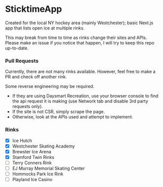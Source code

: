 # SticktimeApp

Created for the local NY hockey area (mainly Westchester); basic Next.js app that lists open ice at multiple rinks.

This may break from time to time as rinks change their sites and APIs. Please make an issue if you notice that happen, I will try to keep this repo up-to-date.

### Pull Requests

Currently, there are not many rinks available. However, feel free to make a PR and check off another rink.

Some reverse engineering may be required.

- If they are using Daysmart Recreation, use your browser console to find the api request it is making (use Network tab and disable 3rd party requests only).
- If the site is not CSR, simply scrape the page.
- Otherwise, look at the APIs used and attempt to implement.

### Rinks

- [x] Ice Hutch
- [x] Westchester Skating Academy
- [x] Brewster Ice Arena
- [x] Stamford Twin Rinks
- [ ] Terry Conners Rink
- [ ] EJ Murray Memorial Skating Center
- [ ] Hommocks Park Ice Rink
- [ ] Playland Ice Casino
